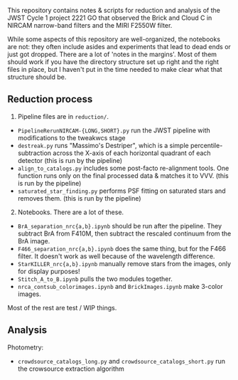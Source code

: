 This repository contains notes & scripts for reduction and analysis of the JWST
Cycle 1 project 2221 GO that observed the Brick and Cloud C in NIRCAM
narrow-band filters and the MIRI F2550W filter.

While some aspects of this repository are well-organized, the notebooks are
not: they often include asides and experiments that lead to dead ends or just
got dropped.  There are a lot of 'notes in the margins'.  Most of them should
work if you have the directory structure set up right and the right files in
place, but I haven't put in the time needed to make clear what that structure
should be.

## Reduction process

 1. Pipeline files are in `reduction/`.
  * `PipelineRerunNIRCAM-{LONG,SHORT}.py` run the JWST pipeline with modifications to the tweakwcs stage
  * `destreak.py` runs "Massimo's Destriper", which is a simple percentile-subtraction across the X-axis of each horizontal quadrant of each detector (this is run by the pipeline)
  * `align_to_catalogs.py` includes some post-facto re-alignment tools.  One function runs only on the final processed data & matches it to VVV. (this is run by the pipeline)
  * `saturated_star_finding.py` performs PSF fitting on saturated stars and removes them.  (this is run by the pipeline)
 2. Notebooks.  There are a lot of these.
  * `BrA_separation_nrc{a,b}.ipynb` should be run after the pipeline.  They subtract BrA from F410M, then subtract the rescaled continuum from the BrA image.
  * `F466_separation_nrc{a,b}.ipynb` does the same thing, but for the F466 filter.  It doesn't work as well because of the wavelength difference.
  * `StarKILLER_nrc{a,b}.ipynb` manually remove stars from the images, only for display purposes!
  * `Stitch_A_to_B.ipynb` pulls the two modules together.
  * `nrca_contsub_colorimages.ipynb` and `BrickImages.ipynb` make 3-color images.

  Most of the rest are test / WIP things.


## Analysis


Photometry:
  * `crowdsource_catalogs_long.py` and `crowdsource_catalogs_short.py` run the crowsource extraction algorithm
